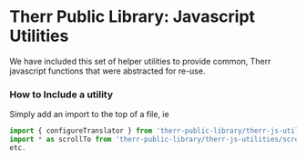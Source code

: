 # Therr Public Library: Javascript Utilities
We have included this set of helper utilities to provide common, Therr javascript functions that were abstracted for re-use.

### How to Include a utility
Simply add an import to the top of a file, ie
```javascript
import { configureTranslator } from 'therr-public-library/therr-js-utilities/localization';
import * as scrollTo from 'therr-public-library/therr-js-utilities/scroll-to';
etc.
```
